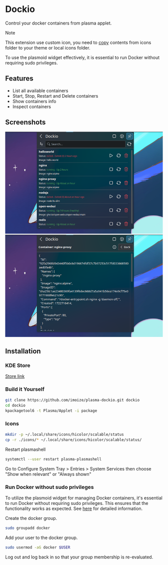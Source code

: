 # Dockio

Control your docker containers from plasma applet.

> [!NOTE]
> This extension use custom icon, you need to [copy](#icons) contents from icons folder to your theme or local icons folder.
>
> To use the plasmoid widget effectively, it is essential to run Docker without requiring sudo privileges.

## Features

* List all available containers
* Start, Stop, Restart and Delete containers
* Show containers info
* Inspect containers

## Screenshots

![Main Page](./image/screenshot1.png)
![Opt Page](./image/screenshot2.png)

## Installation

### KDE Store

[Store link](https://store.kde.org/p/2185626)

### Build it Yourself

```bash
git clone https://github.com/imoize/plasma-dockio.git dockio
cd dockio
kpackagetool6 -t Plasma/Applet -i package
```

### Icons

```bash
mkdir -p ~/.local/share/icons/hicolor/scalable/status
cp -r ./icons/* ~/.local/share/icons/hicolor/scalable/status/
```

Restart plasmashell
```bash
systemctl --user restart plasma-plasmashell
```

Go to Configure System Tray > Entries > System Services then choose "Show when relevant" or "Always shown"

### Run Docker without sudo privileges

To utilize the plasmoid widget for managing Docker containers, it's essential to run Docker without requiring sudo privileges. This ensures that the functionality works as expected. See [here](https://docs.docker.com/engine/install/linux-postinstall/) for detailed information.

Create the docker group.
```bash
sudo groupadd docker
```

Add your user to the docker group.
```bash
sudo usermod -aG docker $USER
```

Log out and log back in so that your group membership is re-evaluated.